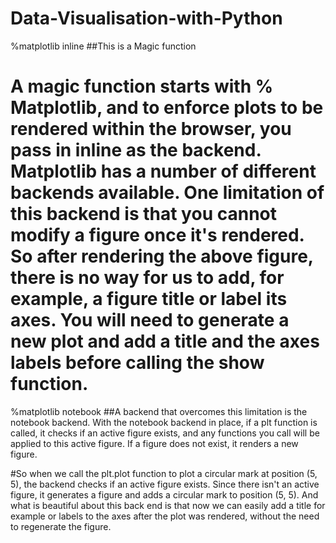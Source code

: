 # Data-Visualisation-with-Python

%matplotlib inline  ##This is a Magic function






# A magic function starts with % Matplotlib, and to enforce plots to be rendered within the browser, you pass in inline as the backend. Matplotlib has a number of different backends available. One limitation of this backend is that you cannot modify a figure once it's rendered. So after rendering the above figure, there is no way for us to add, for example, a figure title or label its axes. You will need to generate a new plot and add a title and the axes labels before calling the show function. 


%matplotlib notebook
##A backend that overcomes this limitation is the notebook backend. With the notebook backend in place, if a plt function is called, it checks if an active figure exists, and any functions you call will be applied to this active figure. If a figure does not exist, it renders a new figure. 


#So when we call the plt.plot function to plot a circular mark at position (5, 5), the backend checks if an active figure exists. Since there isn't an active figure, it generates a figure and adds a circular mark to position (5, 5). And what is beautiful about this back end is that now we can easily add a title for example or labels to the axes after the plot was rendered, without the need to regenerate the figure.
